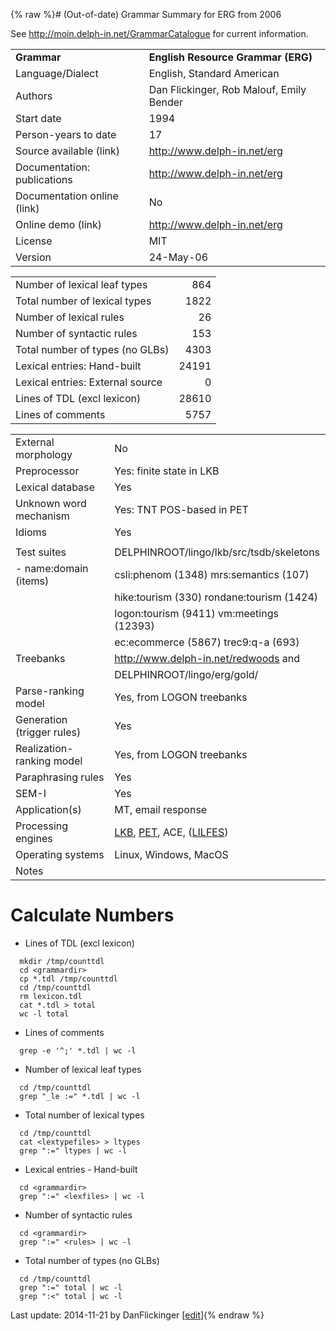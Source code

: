 {% raw %}# (Out-of-date) Grammar Summary for ERG from 2006

See <http://moin.delph-in.net/GrammarCatalogue> for current information.

|                             |                                          |
|:----------------------------|:-----------------------------------------|
| **Grammar**                 | **English Resource Grammar (ERG)**       |
| Language/Dialect            | English, Standard American               |
| Authors                     | Dan Flickinger, Rob Malouf, Emily Bender |
| Start date                  | 1994                                     |
| Person-years to date        | 17                                       |
| Source available (link)     | <http://www.delph-in.net/erg>            |
| Documentation: publications | <http://www.delph-in.net/erg>            |
| Documentation online (link) | No                                       |
| Online demo (link)          | <http://www.delph-in.net/erg>            |
| License                     | MIT                                      |
| Version                     | 24-May-06                                |

|                                  |       |
|----------------------------------|------:|
| Number of lexical leaf types     |   864 |
| Total number of lexical types    |  1822 |
| Number of lexical rules          |    26 |
| Number of syntactic rules        |   153 |
| Total number of types (no GLBs)  |  4303 |
| Lexical entries: Hand-built      | 24191 |
| Lexical entries: External source |     0 |
| Lines of TDL (excl lexicon)      | 28610 |
| Lines of comments                |  5757 |

|                            |                                                                                            |
|----------------------------|:-------------------------------------------------------------------------------------------|
| External morphology        | No                                                                                         |
| Preprocessor               | Yes: finite state in LKB                                                                   |
| Lexical database           | Yes                                                                                        |
| Unknown word mechanism     | Yes: TNT POS-based in PET                                                                  |
| Idioms                     | Yes                                                                                        |
|                            |                                                                                            |
| Test suites                | DELPHINROOT/lingo/lkb/src/tsdb/skeletons                                                   |
| \- name:domain (items)     | csli:phenom (1348) mrs:semantics (107)                                                     |
|                            | hike:tourism (330) rondane:tourism (1424)                                                  |
|                            | logon:tourism (9411) vm:meetings (12393)                                                   |
|                            | ec:ecommerce (5867) trec9:q-a (693)                                                        |
| Treebanks                  | <http://www.delph-in.net/redwoods> and                                                     |
|                            | DELPHINROOT/lingo/erg/gold/                                                                |
| Parse-ranking model        | Yes, from LOGON treebanks                                                                  |
| Generation (trigger rules) | Yes                                                                                        |
| Realization-ranking model  | Yes, from LOGON treebanks                                                                  |
| Paraphrasing rules         | Yes                                                                                        |
| SEM-I                      | Yes                                                                                        |
| Application(s)             | MT, email response                                                                         |
| Processing engines         | [LKB](https://blog.inductorsoftware.com/docsproto/tools/LkbTop), [PET](https://blog.inductorsoftware.com/docsproto/garage/PetTop), ACE, ([LILFES](http://www-tsujii.is.s.u-tokyo.ac.jp/lilfes)) |
| Operating systems          | Linux, Windows, MacOS                                                                      |
| Notes                      |                                                                                            |

# Calculate Numbers

- Lines of TDL (excl lexicon)

<!-- -->


      mkdir /tmp/counttdl
      cd <grammardir>
      cp *.tdl /tmp/counttdl
      cd /tmp/counttdl
      rm lexicon.tdl
      cat *.tdl > total
      wc -l total              

- Lines of comments

<!-- -->


      grep -e '^;' *.tdl | wc -l

- Number of lexical leaf types

<!-- -->


      cd /tmp/counttdl
      grep "_le :=" *.tdl | wc -l

- Total number of lexical types

<!-- -->


      cd /tmp/counttdl
      cat <lextypefiles> > ltypes
      grep ":=" ltypes | wc -l

- Lexical entries - Hand-built

<!-- -->


      cd <grammardir>
      grep ":=" <lexfiles> | wc -l

- Number of syntactic rules

<!-- -->


      cd <grammardir>
      grep ":=" <rules> | wc -l

- Total number of types (no GLBs)

<!-- -->


      cd /tmp/counttdl
      grep ":=" total | wc -l
      grep ":<" total | wc -l

Last update: 2014-11-21 by DanFlickinger [[edit](https://github.com/delph-in/docs/wiki/ErgSummary/_edit)]{% endraw %}